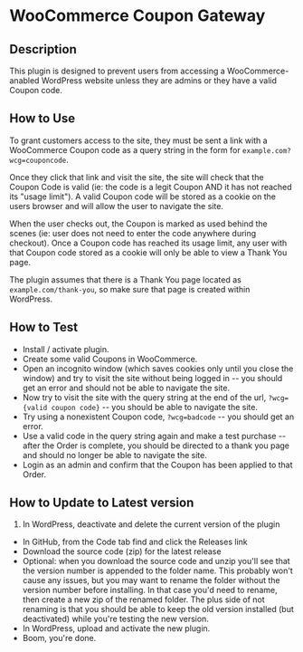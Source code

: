 # WooCommerce Coupon Gateway

## Description

This plugin is designed to prevent users from accessing a WooCommerce-anabled WordPress website unless 
they are admins or they have a valid Coupon code. 

## How to Use

To grant customers access to the site, they must be sent a link with a WooCommerce Coupon code as a query
string in the form for `example.com?wcg=couponcode`. 

Once they click that link and visit the site, the site will check that the Coupon Code is valid 
(ie: the code is a legit Coupon AND it has not reached its "usage limit"). A valid Coupon code 
will be stored as a cookie on the users browser and will allow the user to navigate the site. 

When the user checks out, the Coupon is marked as used behind the scenes (ie: user does not need to
enter the code anywhere during checkout). Once a Coupon code has reached its usage limit, any user with
that Coupon code stored as a cookie will only be able to view a Thank You page. 

The plugin assumes that there is a Thank You page located as `example.com/thank-you`, so make sure that page is created within WordPress. 

## How to Test

- Install / activate plugin.
- Create some valid Coupons in WooCommerce.
- Open an incognito window (which saves cookies only until you close the window) and try to visit the site without being logged in -- you should get an error and should not be able to navigate the site.
- Now try to visit the site with the query string at the end of the url, `?wcg={valid coupon code}` -- you should be able to navigate the site. 
- Try using a nonexistent Coupon code, `?wcg=badcode` -- you should get an error. 
- Use a valid code in the query string again and make a test purchase -- after the Order is complete, you should be directed to a thank you page and should no longer be able to navigate the site.
- Login as an admin and confirm that the Coupon has been applied to that Order. 

## How to Update to Latest version

1. In WordPress, deactivate and delete the current version of the plugin
- In GitHub, from the Code tab find and click the Releases link
- Download the source code (zip) for the latest release
- Optional: when you download the source code and unzip you'll see that the version number is appended to the folder name. This probably won't cause any issues, but you may want to rename the folder without the version number before installing. In that case you'd need to rename, then create a new zip of the renamed folder. The plus side of not renaming is that you should be able to keep the old version installed (but deactivated) while you're testing the new version.
- In WordPress, upload and activate the new plugin.
- Boom, you're done.
